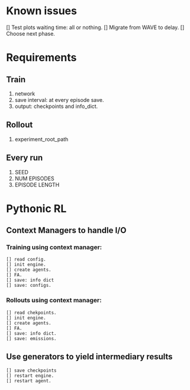# Known issues

[] Test plots waiting time: all or nothing.
[] Migrate from WAVE to delay.
[] Choose next phase.

# Requirements
## Train
1. network
2. save interval: at every episode save.
3. output: checkpoints and info\_dict.

## Rollout
1. experiment\_root\_path

## Every run
1. SEED
2. NUM EPISODES
3. EPISODE LENGTH

# Pythonic RL

## Context Managers to handle I/O

### Training using context manager:
	
	[] read config.
	[] init engine.
	[] create agents.
	[] FA.
	[] save: info dict
	[] save: configs. 
### Rollouts using context manager:
	[] read chekpoints.
	[] init engine.
	[] create agents.
	[] FA.
	[] save: info dict.
	[] save: emissions.

## Use generators to yield intermediary results
	[] save checkpoints
	[] restart engine.
	[] restart agent.
